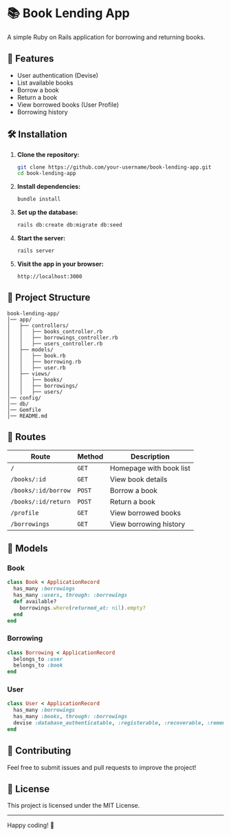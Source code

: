 # 📚 Book Lending App

A simple Ruby on Rails application for borrowing and returning books.

## 🚀 Features
- User authentication (Devise)
- List available books
- Borrow a book
- Return a book
- View borrowed books (User Profile)
- Borrowing history

## 🛠️ Installation

1. **Clone the repository:**
   ```sh
   git clone https://github.com/your-username/book-lending-app.git
   cd book-lending-app
   ```

2. **Install dependencies:**
   ```sh
   bundle install
   ```

3. **Set up the database:**
   ```sh
   rails db:create db:migrate db:seed
   ```

4. **Start the server:**
   ```sh
   rails server
   ```

5. **Visit the app in your browser:**
   ```
   http://localhost:3000
   ```

## 📂 Project Structure
```
book-lending-app/
│── app/
│   ├── controllers/
│   │   ├── books_controller.rb
│   │   ├── borrowings_controller.rb
│   │   ├── users_controller.rb
│   ├── models/
│   │   ├── book.rb
│   │   ├── borrowing.rb
│   │   ├── user.rb
│   ├── views/
│   │   ├── books/
│   │   ├── borrowings/
│   │   ├── users/
│── config/
│── db/
│── Gemfile
│── README.md
```

## 📌 Routes
| Route | Method | Description |
|--------|--------|-------------|
| `/` | `GET` | Homepage with book list |
| `/books/:id` | `GET` | View book details |
| `/books/:id/borrow` | `POST` | Borrow a book |
| `/books/:id/return` | `POST` | Return a book |
| `/profile` | `GET` | View borrowed books |
| `/borrowings` | `GET` | View borrowing history |

## 🔧 Models
### **Book**
```ruby
class Book < ApplicationRecord
  has_many :borrowings
  has_many :users, through: :borrowings
  def available?
    borrowings.where(returned_at: nil).empty?
  end
end
```

### **Borrowing**
```ruby
class Borrowing < ApplicationRecord
  belongs_to :user
  belongs_to :book
end
```

### **User**
```ruby
class User < ApplicationRecord
  has_many :borrowings
  has_many :books, through: :borrowings
  devise :database_authenticatable, :registerable, :recoverable, :rememberable, :validatable
end
```

## 🎯 Contributing
Feel free to submit issues and pull requests to improve the project!

## 📜 License
This project is licensed under the MIT License.

---

Happy coding! 🚀
